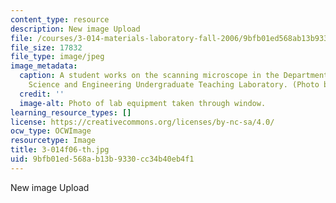 ```yaml
---
content_type: resource
description: New image Upload
file: /courses/3-014-materials-laboratory-fall-2006/9bfb01ed568ab13b9330cc34b40eb4f1_3-014f06-th.jpg
file_size: 17832
file_type: image/jpeg
image_metadata:
  caption: A student works on the scanning microscope in the Department of Materials
    Science and Engineering Undergraduate Teaching Laboratory. (Photo by MIT OpenCourseWare.)
  credit: ''
  image-alt: Photo of lab equipment taken through window.
learning_resource_types: []
license: https://creativecommons.org/licenses/by-nc-sa/4.0/
ocw_type: OCWImage
resourcetype: Image
title: 3-014f06-th.jpg
uid: 9bfb01ed-568a-b13b-9330-cc34b40eb4f1
---
```

New image Upload
